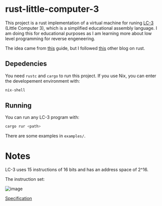 # rust-little-computer-3

This project is a rust implementation of a virtual machine for runing 
[LC-3](https://en.wikipedia.org/wiki/Little_Computer_3) (Little Computer 3), 
which is a simplified educational assembly language. I am doing this for 
educational purposes as I am learning more about low level programming 
for reverse engeneering.

The idea came from [this](https://www.rodrigoaraujo.me/posts/lets-build-an-lc-3-virtual-machine/)
guide, but I followed
[this](https://www.rodrigoaraujo.me/posts/lets-build-an-lc-3-virtual-machine/) other blog
on rust.

## Depedencies

You need `rustc` and `cargo` to run this project. If you use Nix, you can enter
the developement environment with:
```bash
nix-shell
```

## Running

You can run any LC-3 program with:
```bash
cargo rur <path>
```

There are some examples in `examples/`.

# Notes

LC-3 uses 15 instructions of 16 bits and has an address space of 2^16.

The instruction set:

![image](https://github.com/user-attachments/assets/88e60776-0fd5-4792-9ce8-3042a80d83cd)

[Specification](https://www.cs.colostate.edu/~cs270/.Spring23/resources/PattPatelAppA.pdf)
